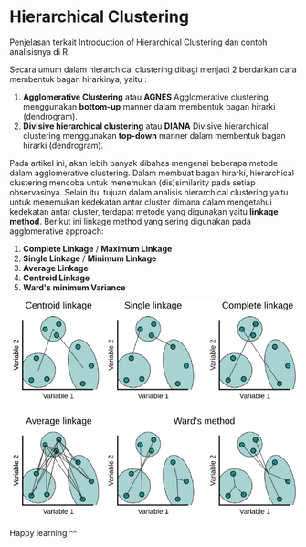 # Hierarchical Clustering

Penjelasan terkait Introduction of Hierarchical Clustering dan contoh analisisnya di R.

Secara umum dalam hierarchical clustering dibagi menjadi 2 berdarkan cara membentuk bagan hirarkinya, yaitu :

1. **Agglomerative Clustering** atau **AGNES**
Agglomerative clustering menggunakan **bottom-up** manner dalam membentuk bagan hirarki (dendrogram).
2. **Divisive hierarchical clustering** atau **DIANA**
Divisive hierarchical clustering menggunakan **top-down** manner dalam membentuk bagan hirarki (dendrogram).

Pada artikel ini, akan lebih banyak dibahas mengenai beberapa metode dalam agglomerative clustering. Dalam membuat bagan hirarki, hierarchical clustering mencoba untuk menemukan (dis)similarity pada setiap observasinya. Selain itu, tujuan dalam analisis hierarchical clustering yaitu untuk menemukan kedekatan antar cluster dimana dalam mengetahui kedekatan antar cluster, terdapat metode yang digunakan yaitu **linkage method**. Berikut ini linkage method yang sering digunakan pada agglomerative approach:

1. **Complete Linkage** / **Maximum Linkage**
2. **Single Linkage** / **Minimum Linkage**
3. **Average Linkage**
4. **Centroid Linkage**
5. **Ward's minimum Variance**

<center> 
  
![](image/linkage.png)

</center>

Happy learning ^^
